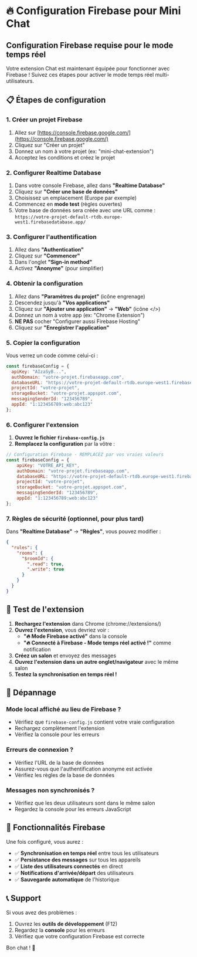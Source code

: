 # 🔥 Configuration Firebase pour Mini Chat

## Configuration Firebase requise pour le mode temps réel

Votre extension Chat est maintenant équipée pour fonctionner avec Firebase ! Suivez ces étapes pour activer le mode temps réel multi-utilisateurs.

## 📋 Étapes de configuration

### 1. Créer un projet Firebase

1. Allez sur [https://console.firebase.google.com/](https://console.firebase.google.com/)
2. Cliquez sur "Créer un projet"
3. Donnez un nom à votre projet (ex: "mini-chat-extension")
4. Acceptez les conditions et créez le projet

### 2. Configurer Realtime Database

1. Dans votre console Firebase, allez dans **"Realtime Database"**
2. Cliquez sur **"Créer une base de données"**
3. Choisissez un emplacement (Europe par exemple)
4. Commencez en **mode test** (règles ouvertes)
5. Votre base de données sera créée avec une URL comme :
   `https://votre-projet-default-rtdb.europe-west1.firebasedatabase.app/`

### 3. Configurer l'authentification

1. Allez dans **"Authentication"** 
2. Cliquez sur **"Commencer"**
3. Dans l'onglet **"Sign-in method"**
4. Activez **"Anonyme"** (pour simplifier)

### 4. Obtenir la configuration

1. Allez dans **"Paramètres du projet"** (icône engrenage)
2. Descendez jusqu'à **"Vos applications"**
3. Cliquez sur **"Ajouter une application"** → **"Web"** (icône </>)
4. Donnez un nom à votre app (ex: "Chrome Extension")
5. **NE PAS** cocher "Configurer aussi Firebase Hosting"
6. Cliquez sur **"Enregistrer l'application"**

### 5. Copier la configuration

Vous verrez un code comme celui-ci :

```javascript
const firebaseConfig = {
  apiKey: "AIzaSyB...",
  authDomain: "votre-projet.firebaseapp.com",
  databaseURL: "https://votre-projet-default-rtdb.europe-west1.firebasedatabase.app/",
  projectId: "votre-projet",
  storageBucket: "votre-projet.appspot.com",
  messagingSenderId: "123456789",
  appId: "1:123456789:web:abc123"
};
```

### 6. Configurer l'extension

1. **Ouvrez le fichier `firebase-config.js`**
2. **Remplacez la configuration** par la vôtre :

```javascript
// Configuration Firebase - REMPLACEZ par vos vraies valeurs
const firebaseConfig = {
    apiKey: "VOTRE_API_KEY",
    authDomain: "votre-projet.firebaseapp.com", 
    databaseURL: "https://votre-projet-default-rtdb.europe-west1.firebasedatabase.app/",
    projectId: "votre-projet",
    storageBucket: "votre-projet.appspot.com",
    messagingSenderId: "123456789",
    appId: "1:123456789:web:abc123"
};
```

### 7. Règles de sécurité (optionnel, pour plus tard)

Dans **"Realtime Database"** → **"Règles"**, vous pouvez modifier :

```json
{
  "rules": {
    "rooms": {
      "$roomId": {
        ".read": true,
        ".write": true
      }
    }
  }
}
```

## 🚀 Test de l'extension

1. **Rechargez l'extension** dans Chrome (chrome://extensions/)
2. **Ouvrez l'extension**, vous devriez voir :
   - **"🔥 Mode Firebase activé"** dans la console
   - **"🔥 Connecté à Firebase - Mode temps réel activé !"** comme notification
3. **Créez un salon** et envoyez des messages
4. **Ouvrez l'extension dans un autre onglet/navigateur** avec le même salon
5. **Testez la synchronisation en temps réel !**

## 🔧 Dépannage

### Mode local affiché au lieu de Firebase ?

- Vérifiez que `firebase-config.js` contient votre vraie configuration
- Rechargez complètement l'extension
- Vérifiez la console pour les erreurs

### Erreurs de connexion ?

- Vérifiez l'URL de la base de données
- Assurez-vous que l'authentification anonyme est activée
- Vérifiez les règles de la base de données

### Messages non synchronisés ?

- Vérifiez que les deux utilisateurs sont dans le même salon
- Regardez la console pour les erreurs JavaScript

## 🎯 Fonctionnalités Firebase

Une fois configuré, vous aurez :

- ✅ **Synchronisation en temps réel** entre tous les utilisateurs
- ✅ **Persistance des messages** sur tous les appareils  
- ✅ **Liste des utilisateurs connectés** en direct
- ✅ **Notifications d'arrivée/départ** des utilisateurs
- ✅ **Sauvegarde automatique** de l'historique

## 📞 Support

Si vous avez des problèmes :
1. Ouvrez les **outils de développement** (F12)
2. Regardez la **console** pour les erreurs
3. Vérifiez que votre configuration Firebase est correcte

Bon chat ! 🎉
